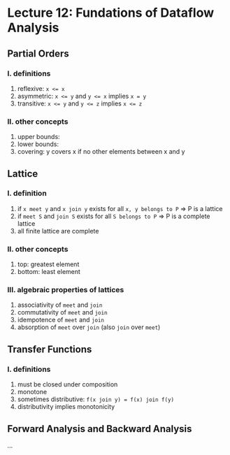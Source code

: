 # Lecture 12: Fundations of Dataflow Analysis
## Partial Orders
### I. definitions
1. reflexive: `x <= x`
2. asymmetric: `x <= y` and `y <= x` implies `x = y`
3. transitive: `x <= y` and `y <= z` implies `x <= z`
### II. other concepts
1. upper bounds:
2. lower bounds:
3. covering: y covers x if no other elements between x and y
## Lattice
### I. definition
1. if `x meet y` and `x join y` exists for all `x, y belongs to P` => P is a lattice
2. if `meet S` and `join S` exists for all `S belongs to P` => P is a complete lattice
3. all finite lattice are complete
### II. other concepts
1. top: greatest element
2. bottom: least element
### III. algebraic properties of lattices
1. associativity of `meet` and `join`
2. commutativity of `meet` and `join`
3. idempotence of `meet` and `join`
4. absorption of `meet` over `join` (also `join` over `meet`)
## Transfer Functions
### I. definitions
1. must be closed under composition
2. monotone
3. sometimes distributive: `f(x join y) = f(x) join f(y)`
4. distributivity implies monotonicity
## Forward Analysis and Backward Analysis
...
